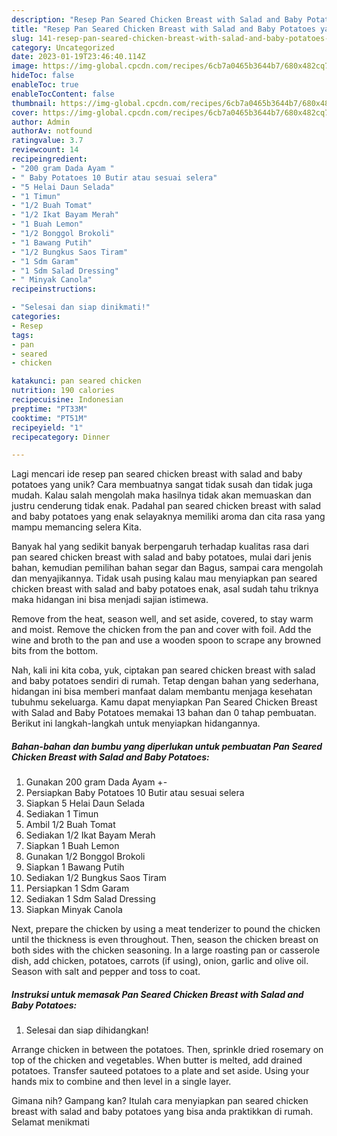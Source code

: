 ```yaml
---
description: "Resep Pan Seared Chicken Breast with Salad and Baby Potatoes yang Bisa Manjain Lidah"
title: "Resep Pan Seared Chicken Breast with Salad and Baby Potatoes yang Bisa Manjain Lidah"
slug: 141-resep-pan-seared-chicken-breast-with-salad-and-baby-potatoes-yang-bisa-manjain-lidah
category: Uncategorized
date: 2023-01-19T23:46:40.114Z
image: https://img-global.cpcdn.com/recipes/6cb7a0465b3644b7/680x482cq70/pan-seared-chicken-breast-with-salad-and-baby-potatoes-foto-resep-utama.jpg
hideToc: false
enableToc: true
enableTocContent: false
thumbnail: https://img-global.cpcdn.com/recipes/6cb7a0465b3644b7/680x482cq70/pan-seared-chicken-breast-with-salad-and-baby-potatoes-foto-resep-utama.jpg
cover: https://img-global.cpcdn.com/recipes/6cb7a0465b3644b7/680x482cq70/pan-seared-chicken-breast-with-salad-and-baby-potatoes-foto-resep-utama.jpg
author: Admin
authorAv: notfound
ratingvalue: 3.7
reviewcount: 14
recipeingredient:
- "200 gram Dada Ayam "
- " Baby Potatoes 10 Butir atau sesuai selera"
- "5 Helai Daun Selada"
- "1 Timun"
- "1/2 Buah Tomat"
- "1/2 Ikat Bayam Merah"
- "1 Buah Lemon"
- "1/2 Bonggol Brokoli"
- "1 Bawang Putih"
- "1/2 Bungkus Saos Tiram"
- "1 Sdm Garam"
- "1 Sdm Salad Dressing"
- " Minyak Canola"
recipeinstructions:

- "Selesai dan siap dinikmati!"
categories:
- Resep
tags:
- pan
- seared
- chicken

katakunci: pan seared chicken 
nutrition: 190 calories
recipecuisine: Indonesian
preptime: "PT33M"
cooktime: "PT51M"
recipeyield: "1"
recipecategory: Dinner

---
```





Lagi mencari ide resep pan seared chicken breast with salad and baby potatoes yang unik? Cara membuatnya sangat tidak susah dan tidak juga mudah. Kalau salah mengolah maka hasilnya tidak akan memuaskan dan justru cenderung tidak enak. Padahal pan seared chicken breast with salad and baby potatoes yang enak selayaknya memiliki aroma dan cita rasa yang mampu memancing selera Kita.





Banyak hal yang sedikit banyak berpengaruh terhadap kualitas rasa dari pan seared chicken breast with salad and baby potatoes, mulai dari jenis bahan, kemudian pemilihan bahan segar dan Bagus, sampai cara mengolah dan menyajikannya. Tidak usah pusing kalau mau menyiapkan pan seared chicken breast with salad and baby potatoes enak,      asal sudah tahu triknya maka hidangan ini bisa menjadi sajian istimewa.














Remove from the heat, season well, and set aside, covered, to stay warm and moist. Remove the chicken from the pan and cover with foil. Add the wine and broth to the pan and use a wooden spoon to scrape any browned bits from the bottom.






Nah, kali ini kita coba, yuk, ciptakan pan seared chicken breast with salad and baby potatoes sendiri di rumah. Tetap dengan bahan yang sederhana, hidangan ini bisa memberi manfaat dalam membantu menjaga kesehatan tubuhmu sekeluarga. Kamu dapat menyiapkan Pan Seared Chicken Breast with Salad and Baby Potatoes memakai 13 bahan dan 0 tahap pembuatan. Berikut ini langkah-langkah untuk menyiapkan hidangannya.

<!--inarticleads1-->

##### Bahan-bahan dan bumbu yang diperlukan untuk pembuatan Pan Seared Chicken Breast with Salad and Baby Potatoes:

1. Gunakan 200 gram Dada Ayam +-
1. Persiapkan  Baby Potatoes 10 Butir atau sesuai selera
1. Siapkan 5 Helai Daun Selada
1. Sediakan 1 Timun
1. Ambil 1/2 Buah Tomat
1. Sediakan 1/2 Ikat Bayam Merah
1. Siapkan 1 Buah Lemon
1. Gunakan 1/2 Bonggol Brokoli
1. Siapkan 1 Bawang Putih
1. Sediakan 1/2 Bungkus Saos Tiram
1. Persiapkan 1 Sdm Garam
1. Sediakan 1 Sdm Salad Dressing
1. Siapkan  Minyak Canola


Next, prepare the chicken by using a meat tenderizer to pound the chicken until the thickness is even throughout. Then, season the chicken breast on both sides with the chicken seasoning. In a large roasting pan or casserole dish, add chicken, potatoes, carrots (if using), onion, garlic and olive oil. Season with salt and pepper and toss to coat. 

<!--inarticleads2-->

##### Instruksi untuk memasak Pan Seared Chicken Breast with Salad and Baby Potatoes:


1. Selesai dan siap dihidangkan!

Arrange chicken in between the potatoes. Then, sprinkle dried rosemary on top of the chicken and vegetables. When butter is melted, add drained potatoes. Transfer sauteed potatoes to a plate and set aside. Using your hands mix to combine and then level in a single layer. 

Gimana nih? Gampang kan? Itulah cara menyiapkan pan seared chicken breast with salad and baby potatoes yang bisa anda praktikkan di rumah. Selamat menikmati
